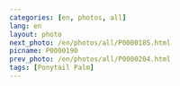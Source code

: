 ```yaml
---
categories: [en, photos, all]
lang: en
layout: photo
next_photo: /en/photos/all/P0000185.html
picname: P0000190
prev_photo: /en/photos/all/P0000204.html
tags: [Ponytail Palm]
---
```

